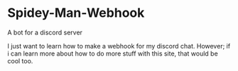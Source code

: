 # Spidey-Man-Webhook
A bot for a discord server

I just want to learn how to make a webhook for my discord chat.
However; if i can learn more about how to do more stuff with this site, that would be cool too.
